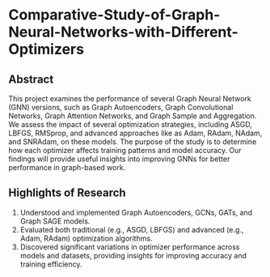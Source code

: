# Comparative-Study-of-Graph-Neural-Networks-with-Different-Optimizers

## Abstract
This project examines the performance of several Graph Neural Network (GNN) versions, such as Graph Autoencoders, Graph Convolutional Networks, Graph Attention Networks, and Graph Sample and Aggregation. We assess the impact of several optimization strategies, including ASGD, LBFGS, RMSprop, and advanced approaches like as Adam, RAdam, NAdam, and SNRAdam, on these models. The purpose of the study is to determine how each optimizer affects training patterns and model accuracy. Our findings will provide useful insights into improving GNNs for better performance in graph-based work.

## Highlights of Research
1) Understood and implemented Graph Autoencoders, GCNs, GATs, and Graph SAGE models.
2) Evaluated both traditional (e.g., ASGD, LBFGS) and advanced (e.g., Adam, RAdam) optimization algorithms.
3) Discovered significant variations in optimizer performance across models and datasets, providing insights for improving accuracy and training efficiency.

